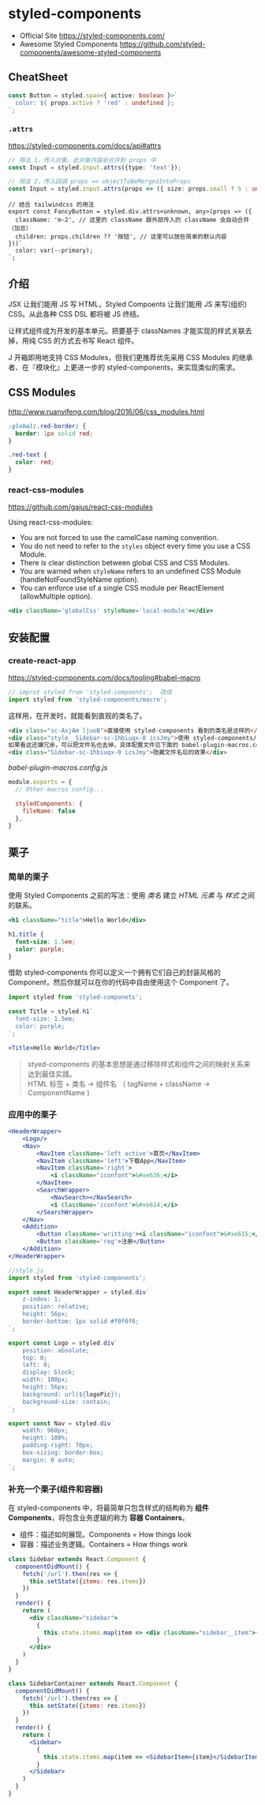 # styled-components

* Official Site  https://styled-components.com/
* Awesome Styled Components  https://github.com/styled-components/awesome-styled-components


## CheatSheet

```ts
const Button = styled.span<{ active: boolean }>`
  color: ${ props.active ? 'red' : undefined };
`;
```

### `.attrs`

https://styled-components.com/docs/api#attrs

```ts
// 用法 1，传入对象，此对象内容会合并到 props 中
const Input = styled.input.attrs({type: 'text'});

// 用法 2，传入回调 props => objectToBeMergedIntoProps
const Input = styled.input.attrs(props => ({ size: props.small ? 5 : undefined }));
```

```tsx
// 结合 tailwindcss 的用法
export const FancyButton = styled.div.attrs<unknown, any>(props => ({
  className: 'm-2', // 这里的 className 跟外部传入的 className 会自动合并（加总）
  children: props.children ?? '按钮', // 这里可以放些简单的默认内容
}))`
  color: var(--primary);
`;
```


## 介绍

JSX 让我们能用 JS 写 HTML，Styled Compoents 让我们能用 JS 来写(组织) CSS。从此各种 CSS DSL 都将被 JS 终结。

让样式组件成为开发的基本单元。把要基于 classNames 才能实现的样式关联去掉，用纯 CSS 的方式去书写 React 组件。

J 开箱即用地支持 CSS Modules，但我们更推荐优先采用 CSS Modules 的继承者、在『模块化』上更进一步的 styled-components，来实现类似的需求。


## CSS Modules

http://www.ruanyifeng.com/blog/2016/06/css_modules.html

```css
:global(.red-border) {
  border: 1px solid red;
}

.red-text {
  color: red;
}
```

### react-css-modules

https://github.com/gajus/react-css-modules

Using react-css-modules:

* You are not forced to use the camelCase naming convention.
* You do not need to refer to the `styles` object every time you use a CSS Module.
* There is clear distinction between global CSS and CSS Modules.
* You are warned when `styleName` refers to an undefined CSS Module (handleNotFoundStyleName option).
* You can enforce use of a single CSS module per ReactElement (allowMultiple option).

```jsx
<div className='globalCss' styleName='local-module'></div>
```


## 安装配置

### create-react-app

https://styled-components.com/docs/tooling#babel-macro

```js
// improt styled from 'styled-compoents';  改成
import styled from 'styled-components/macro';
```

这样用，在开发时，就能看到直观的类名了。

```html
<div class="sc-AxjAm ljuoB">直接使用 styled-components 看到的类名是这样的</div>
<div class="style__Sidebar-sc-1hbiuqx-0 icsJmy">使用 styled-components/macro，可看到直观的类名：文件名__组件名-其他</div>
如果看这还嫌冗余，可以把文件名也去掉，具体配置文件见下面的 babel-plugin-macros.config.js
<div class="Sidebar-sc-1hbiuqx-0 icsJmy">隐藏文件名后的效果</div>
```

_babel-plugin-macros.config.js_

```js
module.exports = {
  // Other macros config...

  styledComponents: {
    fileName: false
  },
}
```


## 栗子

### 简单的栗子

使用 Styled Components 之前的写法：使用 *类名* 建立 *HTML 元素* 与 *样式* 之间的联系。

```jsx
<h1 className="title">Hello World</div>
```

```css
h1.title {
  font-size: 1.5em;
  color: purple;
}
```

借助 styled-components 你可以定义一个拥有它们自己的封装风格的 Component，然后你就可以在你的代码中自由使用这个 Component 了。

```js
import styled from 'styled-componets';

const Title = styled.h1`
  font-size: 1.5em;
  color: purple;
`;
```

```jsx
<Title>Hello World</Title>
```

> styed-components 的基本思想是通过移除样式和组件之间的映射关系来达到最佳实践。  
> HTML 标签 + 类名 -> 组件名 （ tagName + className -> ComponentName )

### 应用中的栗子

```jsx
<HeaderWrapper>
    <Logo/>
    <Nav>
        <NavItem className='left active'>首页</NavItem>
        <NavItem className='left'>下载App</NavItem>
        <NavItem className='right'>
            <i className="iconfont">&#xe636;</i>
        </NavItem>
        <SearchWrapper>
            <NavSearch></NavSearch>
            <i className='iconfont'>&#xe614;</i>
        </SearchWrapper>
    </Nav>
    <Addition>
        <Button className='writting'><i className="iconfont">&#xe615;</i>来参加</Button>
        <Button className='reg'>注册</Button>
    </Addition>
</HeaderWrapper>
```

```js
//style.js
import styled from 'styled-components';

export const HeaderWrapper = styled.div`
    z-index: 1;
    position: relative;
    height: 56px;
    border-bottom: 1px solid #f0f0f0;
`;

export const Logo = styled.div`
    position: absolute;
    top: 0;
    left: 0;
    display: block;
    width: 100px;
    height: 56px;
    background: url(${logoPic});
    background-size: contain;
`;

export const Nav = styled.div`
    width: 960px;
    height: 100%;
    padding-right: 70px;
    box-sizing: border-box;
    margin: 0 auto;
`;
```

### 补充一个栗子(组件和容器)

在 styled-components 中，将最简单只包含样式的结构称为 **组件 Components**，将包含业务逻辑的称为 **容器 Containers**。
* 组件：描述如何展现。Components = How things look
* 容器：描述业务逻辑。Containers = How things work

```jsx
class Sidebar extends React.Component {
  componentDidMount() {
    fetch('/url').then(res => {
      this.setState({items: res.items})
    })
  }
  render() {
    return (
      <div className="sidebar">
        {
          this.state.items.map(item => <div className="sidebar__item">{item}</div>)
        }
      </div>
    )
  }
}
```

```jsx
class SidebarContainer extends React.Component {
  componentDidMount() {
    fetch('/url').then(res => {
      this.setState({items: res.items})
    })
  }
  render() {
    return (
      <Sidebar>
        {
          this.state.items.map(item => <SidebarItem>{item}</SidebarItem>)
        }
      </Sidebar>
    )
  }
}
```



